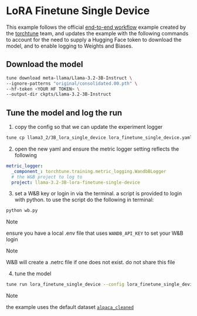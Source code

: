 # LoRA Finetune Single Device

This example follows the official [end-to-end workflow](https://pytorch.org/torchtune/main/tutorials/e2e_flow.html) example created by the [torchtune](https://github.com/pytorch/torchtune) team, and updates the example with the following commands to account for the need to supply a Hugging Face token to download the model, and to enable logging to Weights and Biases.

## Download the model

```bash
tune download meta-llama/Llama-3.2-3B-Instruct \
--ignore-patterns "original/consolidated.00.pth" \
--hf-token <YOUR HF TOKEN> \
--output-dir ckpts/Llama-3.2-3B-Instruct
```

## Tune the model and log the run

1. copy the config so that we can update the experiment logger

```bash
tune cp llama3_2/3B_lora_single_device lora_finetune_single_device.yaml
```

2. open the new yaml and ensure the metric logger setting reflects the following

```yaml
metric_logger:
  _component_: torchtune.training.metric_logging.WandbBLogger
  # the W&B project to log to
  project: llama-3.2-3B-lora-finetune-single-device
```

3. set a W&B key or login in via the terminal. a script is provided to login with python. to use the script do the following in terminal:

```bash
python wb.py
```

> [!NOTE]
> ensure you have a local .env file that uses `WANDB_API_KEY` to set your W&B login

> [!NOTE]
> W&B will create a .netrc file if one does not exist. do not share this file

4. tune the model

```bash
tune run lora_finetune_single_device --config lora_finetune_single_device.yaml
```

> [!NOTE]
> the example uses the default dataset [`alpaca_cleaned`](https://huggingface.co/datasets/yahma/alpaca-cleaned)
